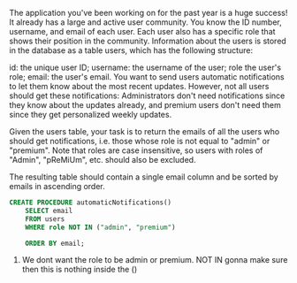 The application you've been working on for the past year is a huge success! It already has a large and active user community. You know the ID number, username, and email of each user. Each user also has a specific role that shows their position in the community. Information about the users is stored in the database as a table users, which has the following structure:

id: the unique user ID;
username: the username of the user;
role the user's role;
email: the user's email.
You want to send users automatic notifications to let them know about the most recent updates. However, not all users should get these notifications: Administrators don't need notifications since they know about the updates already, and premium users don't need them since they get personalized weekly updates.

Given the users table, your task is to return the emails of all the users who should get notifications, i.e. those whose role is not equal to "admin" or "premium". Note that roles are case insensitive, so users with roles of "Admin", "pReMiUm", etc. should also be excluded.

The resulting table should contain a single email column and be sorted by emails in ascending order.

``` sql
CREATE PROCEDURE automaticNotifications()
    SELECT email
    FROM users
    WHERE role NOT IN ("admin", "premium")

    ORDER BY email;
```

1. We dont want the role to be admin or premium. NOT IN gonna make sure then this is nothing inside the ()
